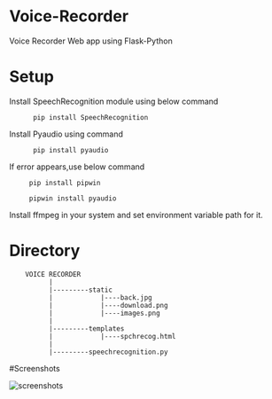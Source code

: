 # Voice-Recorder
Voice Recorder Web app using Flask-Python

# Setup
Install SpeechRecognition module using below command
          
          pip install SpeechRecognition
                
Install Pyaudio using command

          pip install pyaudio
          
If error appears,use below command
         
         pip install pipwin
         
         pipwin install pyaudio
        
Install ffmpeg in your system and set environment variable path for it.

# Directory
 
        VOICE RECORDER
              |
              |---------static
              |            |----back.jpg
              |            |----download.png
              |            |----images.png
              |
              |---------templates  
              |            |----spchrecog.html
              |
              |---------speechrecognition.py
              
              
 #Screenshots
 
 ![screenshots]()
